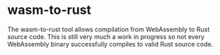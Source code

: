 # wasm-to-rust

The wasm-to-rust tool allows compilation from WebAssembly to Rust source code. 
This is still very much a work in progress so not every WebAssembly binary successfully compiles to valid Rust source code.
